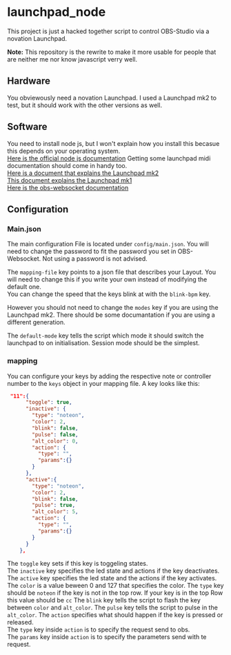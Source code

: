 # launchpad_node

This project is just a hacked together script to control OBS-Studio via a novation Launchpad.

__Note:__ This repository is the rewrite to make it more usable for people that are neither me nor know javascript verry well.

## Hardware

You obviewously need a novation Launchpad.
I used a Launchpad mk2 to test, but it should work with the other versions as well.

## Software

You need to install node js, but I won't explain how you install this becasue this depends on your operating system.  
[Here is the official node js documentation](https://nodejs.org/en/download/)
Getting some launchpad midi documentation should come in handy too.  
[Here is a document that explains the Launchpad mk2](https://d2xhy469pqj8rc.cloudfront.net/sites/default/files/novation/downloads/10529/launchpad-mk2-programmers-reference-guide-v1-02.pdf)  
[This document explains the Launchpad mk1](https://d2xhy469pqj8rc.cloudfront.net/sites/default/files/novation/downloads/4080/launchpad-programmers-reference.pdf)  
[Here is the obs-websocket documentation](https://github.com/Palakis/obs-websocket/blob/4.x-current/docs/generated/protocol.md)

## Configuration

### Main.json

The main configuration File is located under `config/main.json`.
You will need to change the password to fit the password you set in OBS-Websocket. Not using a password is not advised.  

The `mapping-file` key points to a json file that describes your Layout. You will need to change this if you write your own instead of modifying the default one.  
You can change the speed that the keys blink at with the `blink-bpm` key.

However you should not need to change the `modes` key if you are using the Launchpad mk2. There should be some documantation if you are using a different generation.

The `default-mode` key tells the script which mode it should switch the launchpad to on initialisation. Session mode should be the simplest.

### mapping

You can configure your keys by adding the respective note or controller number to the `keys` object in your mapping file.
A key looks like this: 

```json
 "11":{
      "toggle": true,
      "inactive": {
        "type": "noteon",
        "color": 2,
        "blink": false,
        "pulse": false,
        "alt_color": 0,
        "action": {
          "type": "",
          "params":{}
        }
      },
      "active":{
        "type": "noteon",
        "color": 2,
        "blink": false,
        "pulse": true,
        "alt_color": 5,
        "action": {
          "type": "",
          "params":{}
        }
      }
    },
```

The `toggle` key sets if this key is toggeling states.  
The `inactive` key specifies the led state and actions if the key deactivates.
The `active` key specifies the led state and the actions if the key activates.  
The `color` is a value beween 0 and 127 that specifies the color. 
The `type` key should be `noteon` if the key is not in the top row. If your key is in the top Row this value should be `cc`
The `blink` key tells the script to flash the key between `color` and `alt_color`.
The `pulse` key tells the script to pulse in the `alt_color`.
The `action` specifies what should happen if the key is pressed or released.  
  The `type` key inside `action` is to specify the request send to obs.  
  The `params` key inside `action` is to specify the parameters send with te request.
